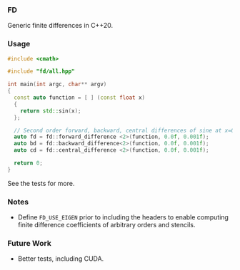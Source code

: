 ### FD
Generic finite differences in C++20.

### Usage
```cpp
#include <cmath>

#include "fd/all.hpp"

int main(int argc, char** argv)
{
  const auto function = [ ] (const float x)
  {
    return std::sin(x);
  };

  // Second order forward, backward, central differences of sine at x=0.0f with h=0.001f.
  auto fd = fd::forward_difference <2>(function, 0.0f, 0.001f);
  auto bd = fd::backward_difference<2>(function, 0.0f, 0.001f);
  auto cd = fd::central_difference <2>(function, 0.0f, 0.001f);

  return 0;
}
```
See the tests for more.

### Notes
- Define `FD_USE_EIGEN` prior to including the headers to enable computing finite difference coefficients of arbitrary orders and stencils.

### Future Work
- Better tests, including CUDA.